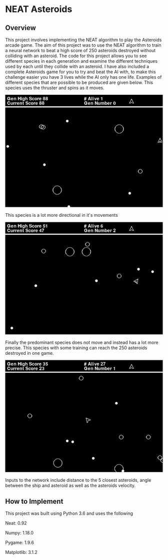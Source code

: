 # NEAT Asteroids
## Overview
This project involves implementing the NEAT algorithm to play the Asteroids arcade game. The aim of this project was to use the NEAT algorithm to train a neural network to beat a high score of 250 asteroids destroyed without colliding with an asteroid. The code for this project allows you to see different species in each generation and examine the different techniques used by each until they collide with an asteroid. I have also included a complete Asteroids game for you to try and beat the AI with, to make this challenge easier you have 3 lives while the AI only has one life. Examples of different species that are possible to be produced are given below. This species uses the thruster and spins as it moves.

![alt-text](https://github.com/invicta117/asteroid-potato/blob/master/loopy_ship.gif)

This species is a lot more directional in it's movements

![alt-text](https://github.com/invicta117/asteroid-potato/blob/master/directional_ship.gif)

Finally the predominant species does not move and instead has a lot more precise. This species with some training can reach the 250 asteroids destroyed in one game.

![alt-text](https://github.com/invicta117/asteroid-potato/blob/master/stationary_ship.gif)

Inputs to the network include distance to the 5 closest asteroids, angle between the ship and asteroid as well as the asteroids velocity.

## How to Implement

This project was built using Python 3.6 and uses the following

Neat:	0.92

Numpy:	1.18.0

Pygame:	1.9.6

Matplotlib:     3.1.2
